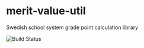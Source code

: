 # merit-value-util
Swedish school system grade point calculation library

![Build Status](https://travis-ci.org/swedish-education/merit-value-util.svg)